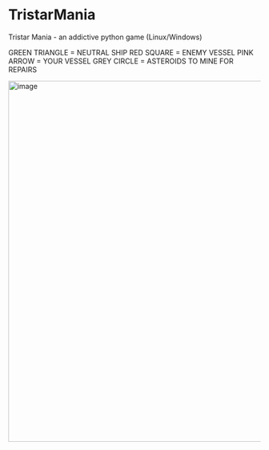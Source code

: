 # TristarMania
Tristar Mania - an addictive python game (Linux/Windows)

GREEN TRIANGLE = NEUTRAL SHIP
RED SQUARE = ENEMY VESSEL
PINK ARROW = YOUR VESSEL
GREY CIRCLE = ASTEROIDS TO MINE FOR REPAIRS

<img width="1280" height="720" alt="image" src="https://github.com/user-attachments/assets/16f0e312-c22f-4255-a71c-ecb314ac3fd1" />
